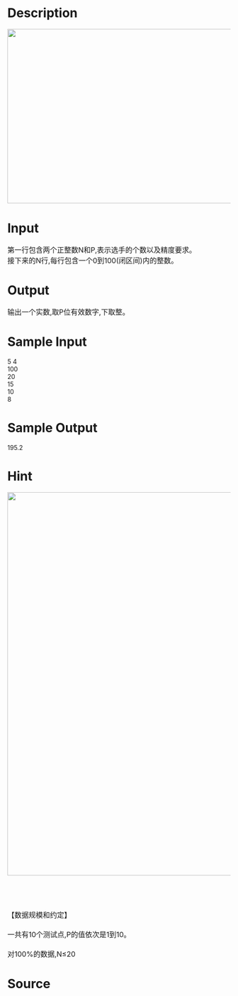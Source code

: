 
# Description

<div class="content"><p><img height="393" width="637" alt="" src="/source/bzoj/3330/img/aHR0cHM6Ly9seWRzeS5jb20vSnVkZ2VPbmxpbmUvdXBsb2FkLzIwMTMxMi8xKDMpLmpwZw==.jpg"/></p></div>

# Input

<div class="content"><div></div>
<div><span style="font-size: medium">第一行包含两个正整数N和P,表示选手的个数以及精度要求。</span></div>
<div><span style="font-size: medium">接下来的N行,每行包含一个0到100(闭区间)内的整数。</span></div></div>

# Output

<div class="content"><div><span style="font-size: medium">输出一个实数,取P位有效数字,下取整。</span></div></div>

# Sample Input

<div class="content"><span class="sampledata">5 4<br/>
100<br/>
20<br/>
15<br/>
10<br/>
8<br/>
</span></div>

# Sample Output

<div class="content"><span class="sampledata">195.2<br/>
</span></div>

# Hint

<div class="content"><p></p><p><span style="font-size: medium"><img height="864" width="675" alt="" src="/source/bzoj/3330/img/aHR0cHM6Ly9seWRzeS5jb20vSnVkZ2VPbmxpbmUvdXBsb2FkLzIwMTMxMi8xMS5qcGc=.jpg"/></span></p><br/>
<p></p><br/>
<p><span style="font-size: medium">【数据规模和约定】<br/><br/>
一共有10个测试点,P的值依次是1到10。<br/><br/>
对100%的数据,N≤20</span></p><p></p></div>

# Source

<div class="content"><p><a href="problemset.php?search="></a></p></div>

